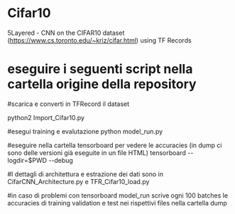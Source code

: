 # Cifar10
5Layered - CNN on the CIFAR10 dataset (https://www.cs.toronto.edu/~kriz/cifar.html) using TF Records

# eseguire i seguenti script nella cartella origine della repository

#scarica e converti in TFRecord il dataset

python2 Import_Cifar10.py 

#esegui training e evalutazione
python model_run.py

#eseguire nella cartella tensorboard per vedere le accuracies (in dump ci sono delle versioni già eseguite in un file HTML)
tensorboard --logdir=$PWD --debug


#I dettagli di architettura e estrazione dei dati sono in CifarCNN_Architecture.py e TFR_Cifar10_load.py

#in caso di problemi con tensorboard model_run scrive ogni 100 batches le accuracies di training validation e test nei rispettivi files nella cartella dump
